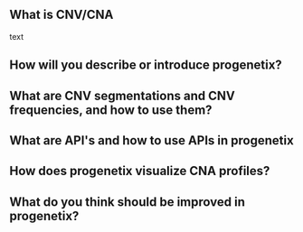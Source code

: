## What is CNV/CNA
text
## How will you describe or introduce progenetix?

## What are CNV segmentations and CNV frequencies, and how to use them?

## What are API's and how to use APIs in progenetix

## How does progenetix visualize CNA profiles?

## What do you think should be improved in progenetix? 
